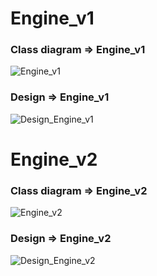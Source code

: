 # Engine_v1
### Class diagram => Engine_v1

![Engine_v1](https://github.com/miriam013/Engine/assets/124003097/75e36d16-2095-41ce-95f2-1c1654e1a609)

### Design => Engine_v1

![Design_Engine_v1](https://github.com/miriam013/Engine/assets/124003097/ac3fd701-732b-4670-95d0-1dca4ffb9e4a)

# Engine_v2

### Class diagram => Engine_v2

![Engine_v2](https://github.com/miriam013/Engine/assets/124003097/9f8a73ef-1743-467b-8613-e676e1a5d3db)

### Design => Engine_v2

![Design_Engine_v2](https://github.com/miriam013/Engine/assets/124003097/4f2ec1d8-6fad-401b-aad9-d45c186e1a3d)
